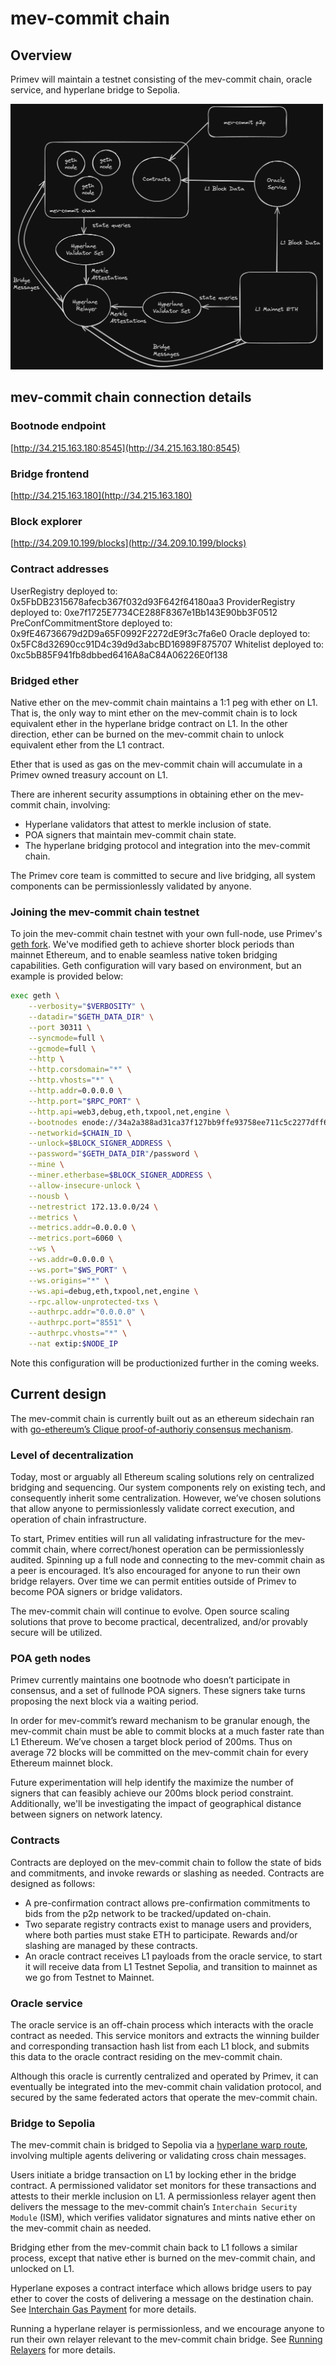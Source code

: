 # mev-commit chain

## Overview

Primev will maintain a testnet consisting of the mev-commit chain, oracle service, and hyperlane bridge to Sepolia. 

<img src="mev-commit-chain.png" alt="mev-commit chain diagram" width="500" height="425"/>

## mev-commit chain connection details

### Bootnode endpoint

[http://34.215.163.180:8545](http://34.215.163.180:8545)

### Bridge frontend

[http://34.215.163.180](http://34.215.163.180)

### Block explorer

[http://34.209.10.199/blocks](http://34.209.10.199/blocks)

### Contract addresses

UserRegistry deployed to: 0x5FbDB2315678afecb367f032d93F642f64180aa3
ProviderRegistry deployed to: 0xe7f1725E7734CE288F8367e1Bb143E90bb3F0512
PreConfCommitmentStore deployed to: 0x9fE46736679d2D9a65F0992F2272dE9f3c7fa6e0
Oracle deployed to: 0x5FC8d32690cc91D4c39d9d3abcBD16989F875707
Whitelist deployed to: 0xc5bB85F941fb8dbbed6416A8aC84A06226E0f138

### Bridged ether

Native ether on the mev-commit chain maintains a 1:1 peg with ether on L1. That is, the only way to mint ether on the mev-commit chain is to lock equivalent ether in the hyperlane bridge contract on L1. In the other direction, ether can be burned on the mev-commit chain to unlock equivalent ether from the L1 contract.

Ether that is used as gas on the mev-commit chain will accumulate in a Primev owned treasury account on L1.

There are inherent security assumptions in obtaining ether on the mev-commit chain, involving:
* Hyperlane validators that attest to merkle inclusion of state.
* POA signers that maintain mev-commit chain state.
* The hyperlane bridging protocol and integration into the mev-commit chain.

The Primev core team is committed to secure and live bridging, all system components can be permissionlessly validated by anyone.

### Joining the mev-commit chain testnet

To join the mev-commit chain testnet with your own full-node, use Primev's [geth fork](https://github.com/primevprotocol/go-ethereum). We've modified geth to achieve shorter block periods than mainnet Ethereum, and to enable seamless native token bridging capabilities. Geth configuration will vary based on environment, but an example is provided below:

```bash
exec geth \
    --verbosity="$VERBOSITY" \
    --datadir="$GETH_DATA_DIR" \
    --port 30311 \
    --syncmode=full \
    --gcmode=full \
    --http \
    --http.corsdomain="*" \
    --http.vhosts="*" \
    --http.addr=0.0.0.0 \
    --http.port="$RPC_PORT" \
    --http.api=web3,debug,eth,txpool,net,engine \
    --bootnodes enode://34a2a388ad31ca37f127bb9ffe93758ee711c5c2277dff6aff2e359bcf2c9509ea55034196788dbd59ed70861f523c1c03d54f1eabb2b4a5c1c129d966fe1e65@172.13.0.100:30301 \
    --networkid=$CHAIN_ID \
    --unlock=$BLOCK_SIGNER_ADDRESS \
    --password="$GETH_DATA_DIR"/password \
    --mine \
    --miner.etherbase=$BLOCK_SIGNER_ADDRESS \
    --allow-insecure-unlock \
    --nousb \
    --netrestrict 172.13.0.0/24 \
    --metrics \
    --metrics.addr=0.0.0.0 \
    --metrics.port=6060 \
    --ws \
    --ws.addr=0.0.0.0 \
    --ws.port="$WS_PORT" \
    --ws.origins="*" \
    --ws.api=debug,eth,txpool,net,engine \
    --rpc.allow-unprotected-txs \
    --authrpc.addr="0.0.0.0" \
    --authrpc.port="8551" \
    --authrpc.vhosts="*" \
    --nat extip:$NODE_IP
```

Note this configuration will be productionized further in the coming weeks.

## Current design

The mev-commit chain is currently built out as an ethereum sidechain ran with [go-ethereum’s Clique proof-of-authoriy consensus mechanism](https://geth.ethereum.org/docs/tools/clef/clique-signing). 

### Level of decentralization

Today, most or arguably all Ethereum scaling solutions rely on centralized bridging and sequencing. Our system components rely on existing tech, and consequently inherit some centralization. However, we’ve chosen solutions that allow anyone to permissionlessly validate correct execution, and operation of chain infrastructure. 

To start, Primev entities will run all validating infrastructure for the mev-commit chain, where correct/honest operation can be permissionlessly audited. Spinning up a full node and connecting to the mev-commit chain as a peer is encouraged. It’s also encouraged for anyone to run their own bridge relayers. Over time we can permit entities outside of Primev to become POA signers or bridge validators.  

The mev-commit chain will continue to evolve. Open source scaling solutions that prove to become practical, decentralized, and/or provably secure will be utilized.

### POA geth nodes

Primev currently maintains one bootnode who doesn’t participate in consensus, and a set of fullnode POA signers. These signers take turns proposing the next block via a waiting period.

In order for mev-commit’s reward mechanism to be granular enough, the mev-commit chain must be able to commit blocks at a much faster rate than L1 Ethereum. We’ve chosen a target block period of 200ms. Thus on average 72 blocks will be committed on the mev-commit chain for every Ethereum mainnet block. 

Future experimentation will help identify the maximize the number of signers that can feasibly achieve our 200ms block period constraint. Additionally, we'll be investigating the impact of geographical distance between signers on network latency.

### Contracts

Contracts are deployed on the mev-commit chain to follow the state of bids and commitments, and invoke rewards or slashing as needed. Contracts are designed as follows:

* A pre-confirmation contract allows pre-confirmation commitments to bids from the p2p network to be tracked/updated on-chain.
* Two separate registry contracts exist to manage users and providers, where both parties must stake ETH to participate. Rewards and/or slashing are managed by these contracts. 
* An oracle contract receives L1 payloads from the oracle service, to start it will receive data from L1 Testnet Sepolia, and transition to mainnet as we go from Testnet to Mainnet.

### Oracle service

The oracle service is an off-chain process which interacts with the oracle contract as needed. This service monitors and extracts the winning builder and corresponding transaction hash list from each L1 block, and submits this data to the oracle contract residing on the mev-commit chain.

Although this oracle is currently centralized and operated by Primev, it can eventually be integrated into the mev-commit chain validation protocol, and secured by the same federated actors that operate the mev-commit chain.

### Bridge to Sepolia

The mev-commit chain is bridged to Sepolia via a [hyperlane warp route](https://docs.hyperlane.xyz/docs/protocol/warp-routes), involving multiple agents delivering or validating cross chain messages.

Users initiate a bridge transaction on L1 by locking ether in the bridge contract. A permissioned validator set monitors for these transactions and attests to their merkle inclusion on L1. A permissionless relayer agent then delivers the message to the mev-commit chain’s `Interchain Security Module` (ISM), which verifies validator signatures and mints native ether on the mev-commit chain as needed.

Bridging ether from the mev-commit chain back to L1 follows a similar process, except that native ether is burned on the mev-commit chain, and unlocked on L1.

Hyperlane exposes a contract interface which allows bridge users to pay ether to cover the costs of delivering a message on the destination chain. See [Interchain Gas Payment](https://docs.hyperlane.xyz/docs/protocol/interchain-gas-payment) for more details.

Running a hyperlane relayer is permissionless, and we encourage anyone to run their own relayer relevant to the mev-commit chain bridge. See [Running Relayers](https://docs.hyperlane.xyz/docs/operate/relayer/run-relayer) for more details.
